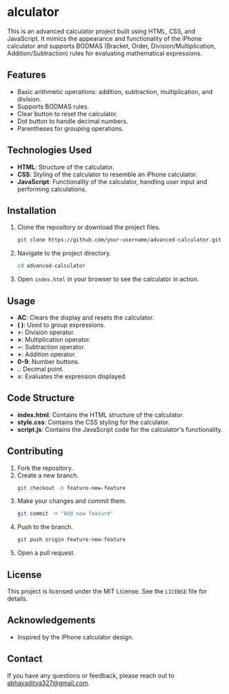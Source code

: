 # alculator

This is an advanced calculator project built using HTML, CSS, and JavaScript. It mimics the appearance and functionality of the iPhone calculator and supports BODMAS (Bracket, Order, Division/Multiplication, Addition/Subtraction) rules for evaluating mathematical expressions.

## Features

- Basic arithmetic operations: addition, subtraction, multiplication, and division.
- Supports BODMAS rules.
- Clear button to reset the calculator.
- Dot button to handle decimal numbers.
- Parentheses for grouping operations.

## Technologies Used

- **HTML**: Structure of the calculator.
- **CSS**: Styling of the calculator to resemble an iPhone calculator.
- **JavaScript**: Functionality of the calculator, handling user input and performing calculations.

## Installation

1. Clone the repository or download the project files.
    ```bash
    git clone https://github.com/your-username/advanced-calculator.git
    ```
2. Navigate to the project directory.
    ```bash
    cd advanced-calculator
    ```
3. Open `index.html` in your browser to see the calculator in action.

## Usage

- **AC**: Clears the display and resets the calculator.
- **( )**: Used to group expressions.
- **÷**: Division operator.
- **×**: Multiplication operator.
- **−**: Subtraction operator.
- **+**: Addition operator.
- **0-9**: Number buttons.
- **.**: Decimal point.
- **=**: Evaluates the expression displayed.

## Code Structure

- **index.html**: Contains the HTML structure of the calculator.
- **style.css**: Contains the CSS styling for the calculator.
- **script.js**: Contains the JavaScript code for the calculator's functionality.

## Contributing

1. Fork the repository.
2. Create a new branch.
    ```bash
    git checkout -b feature-new-feature
    ```
3. Make your changes and commit them.
    ```bash
    git commit -m "Add new feature"
    ```
4. Push to the branch.
    ```bash
    git push origin feature-new-feature
    ```
5. Open a pull request.

## License

This project is licensed under the MIT License. See the `LICENSE` file for details.

## Acknowledgements

- Inspired by the iPhone calculator design.

## Contact

If you have any questions or feedback, please reach out to abhayaditya327@gmail.com.
